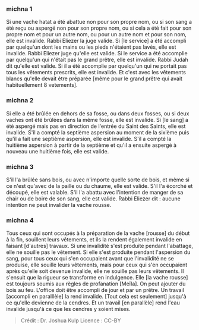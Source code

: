 
### michna 1
Si une vache hatat a été abattue non pour son propre nom, ou si son sang a été reçu ou aspergé non pour son propre nom, ou si cela a été fait pour son propre nom et pour un autre nom, ou pour un autre nom et pour son nom, elle est invalide. Rabbi Eliezer la juge valide. Si [le service] a été accompli par quelqu'un dont les mains ou les pieds n'étaient pas lavés, elle est invalide. Rabbi Eliezer juge qu'elle est valide. Si le service a été accomplie par quelqu'un qui n'était pas le grand prêtre, elle est invalide. Rabbi Judah dit qu'elle est valide. Si il a été accomplie par quelqu'un qui ne portait pas tous les vêtements prescrits, elle est invalide. Et c'est avec les vêtements blancs qu'elle devait être préparée [même pour le grand prêtre qui avait habituellement 8 vetements].

### michna 2
Si elle a été brûlée en dehors de sa fosse, ou dans deux fosses, ou si deux vaches ont été brûlées dans la même fosse, elle est invalide. Si [le sang] a été aspergé mais pas en direction de l'entrée du Saint des Saints, elle est invalide. S'il a compté la septième aspersion au moment de la sixième puis qu'il a fait une septième aspersion, elle est invalide. S'il a compté la huitième aspersion à partir de la septième et qu'il a ensuite aspergé à nouveau une huitième fois, elle est valide.

### michna 3
S'il l'a brûlée sans bois, ou avec n'importe quelle sorte de bois, et même si ce n'est qu'avec de la paille ou du chaume, elle est valide. S'il l'a écorché et découpé, elle est valable. S'il l'a abattu avec l'intention de manger de sa chair ou de boire de son sang, elle est valide. Rabbi Eliezer dit : aucune intention ne peut invalider la vache rousse.

### michna 4
Tous ceux qui sont occupés à la préparation de la vache [rousse] du début à la fin, souillent leurs vêtements, et ils la rendent également invalide en faisant [d'autres] travaux. Si une invalidité s'est produite pendant l'abattage, elle ne souille pas le vêtement. Si elle s'est produite pendant l'aspersion du sang, pour tous ceux qui s'en occupaient avant que l'invalidité ne se produise, elle souille leurs vêtements, mais pour ceux qui s'en occupaient après qu'elle soit devenue invalide, elle ne souille pas leurs vêtements. Il s'ensuit que la rigueur se transforme en indulgence. Elle [la vache rousse] est toujours soumis aux règles de profanation [Meïla]. On peut ajouter du bois au feu. L'office doit être accompli de jour et par un prêtre. Un travail [accompli en paralllèle] la rend invalide. [Tout cela est seulement] jusqu'à ce qu'elle devienne de la cendres. Et un travail [en parallèle] rend l'eau invalide jusqu'à ce que les cendres y soient mises.

>Crédit : Dr. Joshua Kulp
>Licence : CC-BY